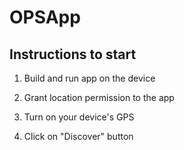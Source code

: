 # OPSApp

## Instructions to start

1. Build and run app on the device

2. Grant location permission to the app

3. Turn on your device's GPS

4. Click on "Discover" button
